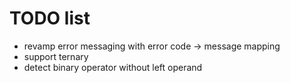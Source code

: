# TODO list

* revamp error messaging with error code -> message mapping
* support ternary
* detect binary operator without left operand
